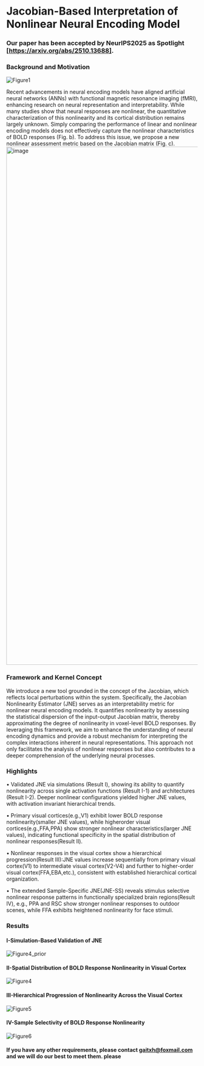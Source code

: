 # Jacobian-Based Interpretation of Nonlinear Neural Encoding Model

### Our paper has been accepted by NeurIPS2025 as Spotlight [https://arxiv.org/abs/2510.13688].

### Background and Motivation
![Figure1](https://github.com/user-attachments/assets/041b88f9-0e46-4733-9c8d-269679f1ce70)

Recent advancements in neural encoding models have aligned artificial neural networks (ANNs) with functional magnetic resonance imaging (fMRI), enhancing research on neural representation and interpretability. While many studies show that neural responses are nonlinear, the quantitative characterization of this nonlinearity and its cortical distribution remains largely unknown. Simply comparing the performance of linear and nonlinear encoding models does not effectively capture the nonlinear characteristics of BOLD responses (Fig. b). To address this issue, we propose a new nonlinear assessment metric based on the Jacobian matrix (Fig. c).
<img width="2084" height="1364" alt="image" src="https://github.com/user-attachments/assets/6bc3ac62-ac87-41ff-869b-403f16f53eb0" />

### Framework and Kernel Concept

We introduce a new tool grounded in the concept of the Jacobian, which reflects local perturbations within the system. Specifically, the Jacobian Nonlinearity Estimator (JNE) serves as an interpretability metric for nonlinear neural encoding models. It quantifies nonlinearity by assessing the statistical dispersion of the input-output Jacobian matrix, thereby approximating the degree of nonlinearity in voxel-level BOLD responses. By leveraging this framework, we aim to enhance the understanding of neural encoding dynamics and provide a robust mechanism for interpreting the complex interactions inherent in neural representations. This approach not only facilitates the analysis of nonlinear responses but also contributes to a deeper comprehension of the underlying neural processes.

### Highlights

• Validated JNE via simulations (Result Ⅰ), showing its ability to quantify nonlinearity across single activation functions (Result Ⅰ-1) and architectures (Result Ⅰ-2). Deeper nonlinear configurations yielded higher JNE values, with activation invariant hierarchical trends.

• Primary visual cortices(e.g.,V1) exhibit lower BOLD response nonlinearity(smaller JNE values), while higherorder visual cortices(e.g.,FFA,PPA) show stronger nonlinear characteristics(larger JNE values), indicating functional specificity in the spatial distribution of nonlinear responses(Result Ⅱ).

• Nonlinear responses in the visual cortex show a hierarchical progression(Result Ⅲ):JNE values increase sequentially from primary visual cortex(V1) to intermediate visual cortex(V2-V4) and further to higher-order visual cortex(FFA,EBA,etc.), consistent with established hierarchical cortical organization.

• The extended Sample-Specific JNE(JNE-SS) reveals stimulus selective nonlinear response patterns in functionally specialized brain regions(Result Ⅳ), e.g., PPA and RSC show stronger nonlinear responses to outdoor scenes, while FFA exhibits heightened nonlinearity for face stimuli.

### Results
#### I-Simulation-Based Validation of JNE
![Figure4_prior](https://github.com/user-attachments/assets/b0b148e7-adac-49fb-b551-1aa884a5b86e)

#### II-Spatial Distribution of BOLD Response Nonlinearity in Visual Cortex
![Figure4](https://github.com/user-attachments/assets/48cd457b-fcb5-450e-ac3b-0aca444e92e4)

#### III-Hierarchical Progression of Nonlinearity Across the Visual Cortex
![Figure5](https://github.com/user-attachments/assets/6f343da8-13a4-45ab-bfae-2d9049023dca)

#### IV-Sample Selectivity of BOLD Response Nonlinearity
![Figure6](https://github.com/user-attachments/assets/7465b950-b75b-4263-b716-cd0ebb80bc27)

#### If you have any other requirements, please contact gaitxh@foxmail.com and we will do our best to meet them. please 
